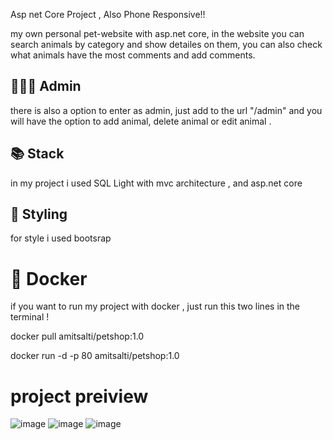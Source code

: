 Asp net Core Project , Also Phone Responsive!!

my own personal pet-website with asp.net core, in the website you can search animals by category and show detailes on them, 
you can also check what animals have the most comments and add comments.

## 👨🏼‍💼 Admin
there is also a option to enter as admin, just add to the url "/admin" and you will have the option to add animal, delete animal or edit animal . 

## 📚 Stack 

in my project i used SQL Light  with mvc architecture , and asp.net core

## 🎨 Styling 

for style i used bootsrap 

# 🐳 Docker 
if you want to run my project with docker , just run this two lines in the terminal !

docker pull amitsalti/petshop:1.0

docker run -d -p 80 amitsalti/petshop:1.0

# project preiview

![image](https://user-images.githubusercontent.com/45597333/190240177-98937a2a-f511-4be9-b95b-a7b8444b8368.png)
![image](https://user-images.githubusercontent.com/45597333/190240299-6c760948-b2f0-4c8c-a036-4f2b01c20429.png)
![image](https://user-images.githubusercontent.com/45597333/190240333-7536f933-5b90-418c-bf59-f9ed534b4581.png)




 
